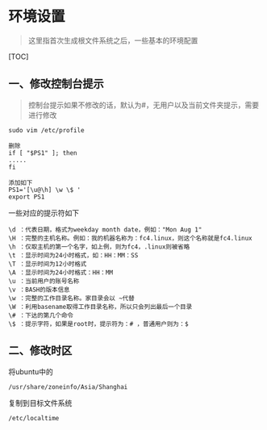 # 环境设置

> 这里指首次生成根文件系统之后，一些基本的环境配置

[TOC]

## 一、修改控制台提示

> 控制台提示如果不修改的话，默认为#，无用户以及当前文件夹提示，需要进行修改

```shell
sudo vim /etc/profile

删除
if [ "$PS1" ]; then
.....
fi

添加如下
PS1='[\u@\h] \w \$ '
export PS1
```

一些对应的提示符如下

```
\d ：代表日期，格式为weekday month date，例如："Mon Aug 1" 
\H ：完整的主机名称。例如：我的机器名称为：fc4.linux，则这个名称就是fc4.linux 
\h ：仅取主机的第一个名字，如上例，则为fc4，.linux则被省略 
\t ：显示时间为24小时格式，如：HH：MM：SS 
\T ：显示时间为12小时格式 
\A ：显示时间为24小时格式：HH：MM 
\u ：当前用户的账号名称 
\v ：BASH的版本信息 
\w ：完整的工作目录名称。家目录会以 ~代替 
\W ：利用basename取得工作目录名称，所以只会列出最后一个目录 
\# ：下达的第几个命令 
\$ ：提示字符，如果是root时，提示符为：# ，普通用户则为：$
```



## 二、修改时区

将ubuntu中的

`/usr/share/zoneinfo/Asia/Shanghai`

复制到目标文件系统

`/etc/localtime`







